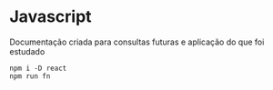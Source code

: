 # Javascript

Documentação criada para consultas futuras e aplicação do que foi estudado

```shell
npm i -D react
npm run fn